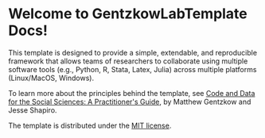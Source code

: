 # Welcome to GentzkowLabTemplate Docs!

This template is designed to provide a simple, extendable, and reproducible framework that allows teams of researchers to collaborate using multiple software tools (e.g., Python, R, Stata, Latex, Julia) across multiple  platforms (Linux/MacOS, Windows).

To learn more about the principles behind the template, see [Code and Data for the Social Sciences: A Practitioner's Guide](http://web.stanford.edu/~gentzkow/research/CodeAndData.pdf), by Matthew Gentzkow and Jesse Shapiro.

The template is distributed under the [MIT license](https://github.com/gentzkow/GentzkowLabTemplate/blob/main/LICENSE.txt). 
